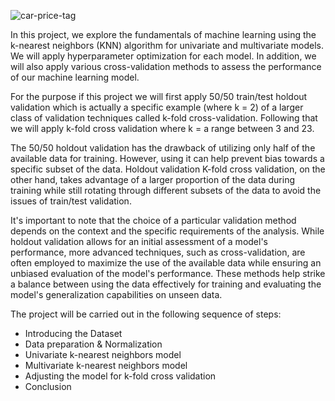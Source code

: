 ![car-price-tag](https://github.com/footkol/Portfolio/assets/79214748/f69058b8-8188-41ab-b030-22c759d881a5)


In this project, we explore the fundamentals of machine learning using the k-nearest neighbors (KNN) algorithm for univariate and multivariate models. We will apply hyperparameter optimization for each model. In addition, we will also apply various cross-validation methods to assess the performance of our machine learning model.

For the purpose if this project we will first apply 50/50 train/test holdout validation which is actually a specific example (where k = 2) of a larger class of validation techniques called k-fold cross-validation. Following that we will apply k-fold cross validation where k = a range between 3 and 23.

The 50/50 holdout validation has the drawback of utilizing only half of the available data for training. However, using it can help prevent bias towards a specific subset of the data. Holdout validation K-fold cross validation, on the other hand, takes advantage of a larger proportion of the data during training while still rotating through different subsets of the data to avoid the issues of train/test validation.

It's important to note that the choice of a particular validation method depends on the context and the specific requirements of the analysis. While holdout validation allows for an initial assessment of a model's performance, more advanced techniques, such as cross-validation, are often employed to maximize the use of the available data while ensuring an unbiased evaluation of the model's performance. These methods help strike a balance between using the data effectively for training and evaluating the model's generalization capabilities on unseen data.

The project will be carried out in the following sequence of steps:

- Introducing the Dataset
- Data preparation & Normalization
- Univariate k-nearest neighbors model
- Multivariate k-nearest neighbors model
- Adjusting the model for k-fold cross validation
- Conclusion
